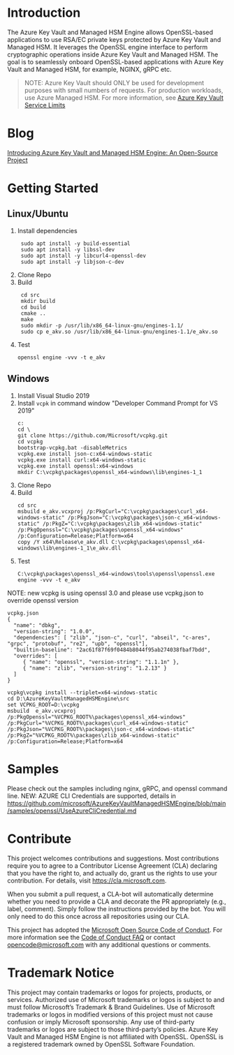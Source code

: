 # Introduction 
The Azure Key Vault and Managed HSM Engine allows OpenSSL-based applications to use RSA/EC private keys protected by Azure Key Vault and Managed HSM. It leverages the OpenSSL engine interface to perform cryptographic operations inside Azure Key Vault and Managed HSM. The goal is to seamlessly onboard OpenSSL-based applications with Azure Key Vault and Managed HSM, for example, NGINX, gRPC etc.

> NOTE: Azure Key Vault should ONLY be used for development purposes with small numbers of requests. For production workloads, use Azure Managed HSM. For more information, see [Azure Key Vault Service Limits](https://docs.microsoft.com/en-us/azure/key-vault/general/service-limits)

# Blog
[Introducing Azure Key Vault and Managed HSM Engine: An Open-Source Project](https://techcommunity.microsoft.com/t5/azure-confidential-computing/introducing-azure-key-vault-and-managed-hsm-engine-an-open/ba-p/3032273)

# Getting Started

## Linux/Ubuntu

1. Install dependencies
   ```
    sudo apt install -y build-essential
    sudo apt install -y libssl-dev
    sudo apt install -y libcurl4-openssl-dev
    sudo apt install -y libjson-c-dev
   ```
2. Clone Repo
3. Build
   ```
    cd src
    mkdir build
    cd build
    cmake ..
    make
    sudo mkdir -p /usr/lib/x86_64-linux-gnu/engines-1.1/
    sudo cp e_akv.so /usr/lib/x86_64-linux-gnu/engines-1.1/e_akv.so
   ```
4. Test
   ```
   openssl engine -vvv -t e_akv
   ```

## Windows

1. Install Visual Studio 2019
2. Install `vcpk` in command window "Developer Command Prompt for VS 2019"
    ```
    c:
    cd \
    git clone https://github.com/Microsoft/vcpkg.git
    cd vcpkg
    bootstrap-vcpkg.bat -disableMetrics
    vcpkg.exe install json-c:x64-windows-static
    vcpkg.exe install curl:x64-windows-static
    vcpkg.exe install openssl:x64-windows
    mkdir C:\vcpkg\packages\openssl_x64-windows\lib\engines-1_1
    ```
3. Clone Repo
4. Build 
   ```
   cd src
   msbuild e_akv.vcxproj /p:PkgCurl="C:\vcpkg\packages\curl_x64-windows-static" /p:PkgJson="C:\vcpkg\packages\json-c_x64-windows-static" /p:PkgZ="C:\vcpkg\packages\zlib_x64-windows-static" /p:PkgOpenssl="C:\vcpkg\packages\openssl_x64-windows" /p:Configuration=Release;Platform=x64
   copy /Y x64\Release\e_akv.dll C:\vcpkg\packages\openssl_x64-windows\lib\engines-1_1\e_akv.dll
   ```
5. Test 
   ```
   C:\vcpkg\packages\openssl_x64-windows\tools\openssl\openssl.exe engine -vvv -t e_akv
   ```
   
NOTE: new vcpkg is using openssl 3.0 and please use vcpkg.json to override openssl version
```
vcpkg.json
{ 
  "name": "dbkg", 
  "version-string": "1.0.0", 
  "dependencies": [ "zlib", "json-c", "curl", "abseil", "c-ares", "grpc", "protobuf", "re2", "upb", "openssl"],
  "builtin-baseline": "2ac61f87f69f0484b8044f95ab274038fbaf7bdd", 
  "overrides": [ 
     { "name": "openssl", "version-string": "1.1.1n" },
     { "name": "zlib", "version-string": "1.2.13" }
  ] 
} 

vcpkg\vcpkg install --triplet=x64-windows-static
cd D:\AzureKeyVaultManagedHSMEngine\src
set VCPKG_ROOT=D:\vcpkg
msbuild  e_akv.vcxproj /p:PkgOpenssl="%VCPKG_ROOT%\packages\openssl_x64-windows" /p:PkgCurl="%VCPKG_ROOT%\packages\curl_x64-windows-static" /p:PkgJson="%VCPKG_ROOT%\packages\json-c_x64-windows-static" /p:PkgZ="%VCPKG_ROOT%\packages\zlib_x64-windows-static" /p:Configuration=Release;Platform=x64
```
# Samples

Please check out the samples including nginx, gRPC, and openssl command line.
NEW: AZURE CLI Credentials are supported, details in https://github.com/microsoft/AzureKeyVaultManagedHSMEngine/blob/main/samples/openssl/UseAzureCliCredential.md

# Contribute

This project welcomes contributions and suggestions. Most contributions require you to
agree to a Contributor License Agreement (CLA) declaring that you have the right to,
and actually do, grant us the rights to use your contribution. For details, visit
https://cla.microsoft.com.

When you submit a pull request, a CLA-bot will automatically determine whether you need
to provide a CLA and decorate the PR appropriately (e.g., label, comment). Simply follow the
instructions provided by the bot. You will only need to do this once across all repositories using our CLA.

This project has adopted the [Microsoft Open Source Code of Conduct](https://opensource.microsoft.com/codeofconduct/).
For more information see the [Code of Conduct FAQ](https://opensource.microsoft.com/codeofconduct/faq/)
or contact [opencode@microsoft.com](mailto:opencode@microsoft.com) with any additional questions or comments.

# Trademark Notice

This project may contain trademarks or logos for projects, products, or services. Authorized use of Microsoft trademarks or logos is subject to and must follow Microsoft’s Trademark & Brand Guidelines. Use of Microsoft trademarks or logos in modified versions of this project must not cause confusion or imply Microsoft sponsorship. Any use of third-party trademarks or logos are subject to those third-party’s policies. Azure Key Vault and Managed HSM Engine is not affiliated with OpenSSL. OpenSSL is a registered trademark owned by OpenSSL Software Foundation.

